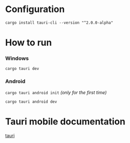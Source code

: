 # Configuration
```cargo install tauri-cli --version "^2.0.0-alpha"```

# How to run

### Windows
```cargo tauri dev```

### Android
```cargo tauri android init``` *(only for the first time)*

```cargo tauri android dev```



# Tauri mobile documentation
[tauri](https://next--tauri.netlify.app/next/mobile/)
